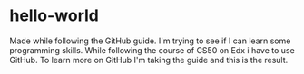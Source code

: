 # hello-world
Made while following the GitHub guide.
I'm trying to see if I can learn some programming skills.
While following the course of CS50 on Edx i have to use GitHub.
To learn more on GitHub I'm taking the guide and this is the result.
